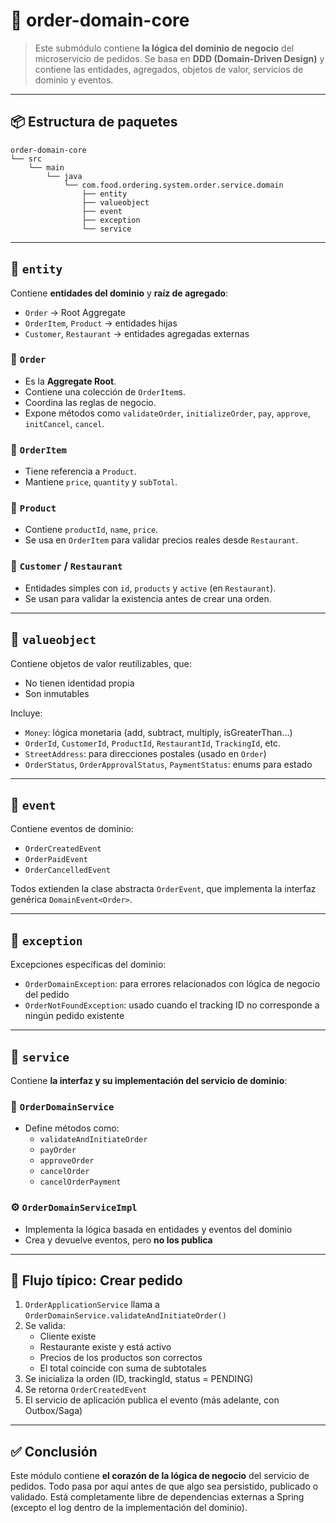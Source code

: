 # 🧠 order-domain-core

> Este submódulo contiene **la lógica del dominio de negocio** del microservicio de pedidos.
Se basa en **DDD (Domain-Driven Design)** y contiene las entidades, agregados, objetos de valor, servicios de dominio y eventos.

---

## 📦 Estructura de paquetes

```text
order-domain-core
└── src
    └── main
        └── java
            └── com.food.ordering.system.order.service.domain
                ├── entity
                ├── valueobject
                ├── event
                ├── exception
                └── service
```

---

## 📁 `entity`

Contiene **entidades del dominio** y **raíz de agregado**:

- `Order` → Root Aggregate
- `OrderItem`, `Product` → entidades hijas
- `Customer`, `Restaurant` → entidades agregadas externas

### 🌟 `Order`
- Es la **Aggregate Root**.
- Contiene una colección de `OrderItem`s.
- Coordina las reglas de negocio.
- Expone métodos como `validateOrder`, `initializeOrder`, `pay`, `approve`, `initCancel`, `cancel`.

### 🧩 `OrderItem`
- Tiene referencia a `Product`.
- Mantiene `price`, `quantity` y `subTotal`.

### 🍔 `Product`
- Contiene `productId`, `name`, `price`.
- Se usa en `OrderItem` para validar precios reales desde `Restaurant`.

### 👤 `Customer` / `Restaurant`
- Entidades simples con `id`, `products` y `active` (en `Restaurant`).
- Se usan para validar la existencia antes de crear una orden.

---

## 📁 `valueobject`

Contiene objetos de valor reutilizables, que:
- No tienen identidad propia
- Son inmutables

Incluye:

- `Money`: lógica monetaria (add, subtract, multiply, isGreaterThan...)
- `OrderId`, `CustomerId`, `ProductId`, `RestaurantId`, `TrackingId`, etc.
- `StreetAddress`: para direcciones postales (usado en `Order`)
- `OrderStatus`, `OrderApprovalStatus`, `PaymentStatus`: enums para estado

---

## 📁 `event`

Contiene eventos de dominio:

- `OrderCreatedEvent`
- `OrderPaidEvent`
- `OrderCancelledEvent`

Todos extienden la clase abstracta `OrderEvent`, que implementa la interfaz genérica `DomainEvent<Order>`.

---

## 📁 `exception`

Excepciones específicas del dominio:

- `OrderDomainException`: para errores relacionados con lógica de negocio del pedido
- `OrderNotFoundException`: usado cuando el tracking ID no corresponde a ningún pedido existente

---

## 📁 `service`

Contiene **la interfaz y su implementación del servicio de dominio**:

### 🧠 `OrderDomainService`
- Define métodos como:
    - `validateAndInitiateOrder`
    - `payOrder`
    - `approveOrder`
    - `cancelOrder`
    - `cancelOrderPayment`

### ⚙️ `OrderDomainServiceImpl`
- Implementa la lógica basada en entidades y eventos del dominio
- Crea y devuelve eventos, pero **no los publica**

---

## 🔁 Flujo típico: Crear pedido

1. `OrderApplicationService` llama a `OrderDomainService.validateAndInitiateOrder()`
2. Se valida:
    - Cliente existe
    - Restaurante existe y está activo
    - Precios de los productos son correctos
    - El total coincide con suma de subtotales
3. Se inicializa la orden (ID, trackingId, status = PENDING)
4. Se retorna `OrderCreatedEvent`
5. El servicio de aplicación publica el evento (más adelante, con Outbox/Saga)

---

## ✅ Conclusión

Este módulo contiene **el corazón de la lógica de negocio** del servicio de pedidos. Todo pasa por aquí antes de que algo sea persistido, publicado o validado. Está completamente libre de dependencias externas a Spring (excepto el log dentro de la implementación del dominio).